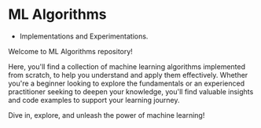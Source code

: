 # ML Algorithms
* Implementations and Experimentations.

Welcome to ML Algorithms repository!

Here, you'll find a collection of machine learning algorithms implemented from scratch, to help you understand and apply them effectively. Whether you're a beginner looking to explore the fundamentals or an experienced practitioner seeking to deepen your knowledge, you'll find valuable insights and code examples to support your learning journey. 

Dive in, explore, and unleash the power of machine learning!
